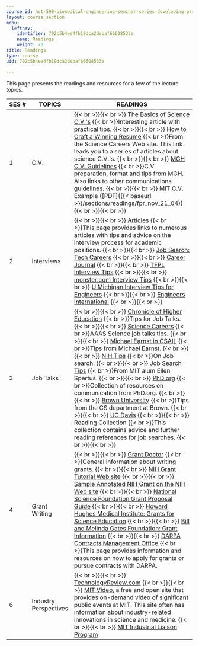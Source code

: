 ```yaml
---
course_id: hst-590-biomedical-engineering-seminar-series-developing-professional-skills-fall-2006
layout: course_section
menu:
  leftnav:
    identifier: 702c5b4ee4fb19dca2debaf66608533e
    name: Readings
    weight: 20
title: Readings
type: course
uid: 702c5b4ee4fb19dca2debaf66608533e

---
```


This page presents the readings and resources for a few of the lecture topics.

| SES # | TOPICS | READINGS |
| --- | --- | --- |
| 1 | C.V. |  {{< br >}}{{< br >}} [The Basics of Science C.V.'s](http://chronicle.com/article/The-Basics-of-Science-CVs/46275/)  {{< br >}}Interesting article with practical tips. {{< br >}}{{< br >}} [How to Craft a Winning Resume](https://www.sciencemag.org/careers/how-craft-winning-r%C3%A9sum%C3%A9)  {{< br >}}From the Science Careers Web site. This link leads you to a series of articles about science C.V.'s. {{< br >}}{{< br >}} [MGH C.V. Guidelines](https://www.massgeneral.org/faculty-development/promotion-cv)  {{< br >}}C.V. preparation, format and tips from MGH. Also links to other communications guidelines. {{< br >}}{{< br >}} MIT C.V. Example ([PDF]({{< baseurl >}}/sections/readings/fpr_nov_21_04)) {{< br >}}{{< br >}}  |
| 2 | Interviews |  {{< br >}}{{< br >}} [Articles](http://www.phds.org/jobs/interviews/)  {{< br >}}This page provides links to numerous articles with tips and advice on the interview process for academic positions. {{< br >}}{{< br >}} [Job Search: Tech Careers](http://jobsearchtech.about.com/od/yourjobsearch/) {{< br >}}{{< br >}} [Career Journal](http://www.careerjournal.com/jobhunting/interviewing/) {{< br >}}{{< br >}} [TFPL Interview Tips](https://www.tfpl.com/blog/2018/08/mastering-interviews-our-top-tips-to-get-offers) {{< br >}}{{< br >}} [monster.com Interview Tips](http://career-advice.monster.com/job-interview/Interview-Preparation/Job-Interview-Pointers-Fogarty/article.aspx) {{< br >}}{{< br >}} [U Michigan Interview Tips for Engineers](http://www.hr.umich.edu/empserv/department/empsel/basiccomp.html) {{< br >}}{{< br >}} [Engineers International](http://www.engineersint.com/) {{< br >}}{{< br >}}  |
| 3 | Job Talks |  {{< br >}}{{< br >}} [Chronicle of Higher Education](http://chronicle.com/article/Giving-a-Job-Talk-in-the-Sc/45375/)  {{< br >}}Tips for Job Talks. {{< br >}}{{< br >}} [Science Careers](https://www.sciencemag.org/careers)  {{< br >}}AAAS Science job talks tips. {{< br >}}{{< br >}} [Michael Earnst in CSAIL](http://homes.cs.washington.edu/~mernst/advice/academic-job.html)  {{< br >}}Tips from Michael Earnst. {{< br >}}{{< br >}} [NIH Tips](http://www.training.nih.gov/careers/careercenter/advice.html)  {{< br >}}On Job search. {{< br >}}{{< br >}} [Job Search Tips](http://people.mills.edu/spertus/job-search/job.html)  {{< br >}}From MIT alum Ellen Spertus. {{< br >}}{{< br >}} [PhD.org](https://www.above.com/marketplace/phd.org)  {{< br >}}Collection of resources on communication from PhD.org. {{< br >}}{{< br >}} [Brown University](http://www.sigmod.org/publications/sigmod-record/0112/career-intro.html)  {{< br >}}Tips from the CS department at Brown. {{< br >}}{{< br >}} [UC Davis](http://www.ucdavis.edu/index.html) {{< br >}}{{< br >}} Reading Collection  {{< br >}}This collection contains advice and further reading references for job searches. {{< br >}}{{< br >}}  |
| 4 | Grant Writing |  {{< br >}}{{< br >}} [Grant Doctor](https://www.sciencemag.org/author/grant-doctor)  {{< br >}}General information about writing grants. {{< br >}}{{< br >}} [NIH Grant Tutorial Web site](http://www.nlm.nih.gov/ep/Tutorial.html) {{< br >}}{{< br >}} [Sample Annotated NIH Grant on the NIH Web site](http://www.niaid.nih.gov/researchfunding/grant/pages/appsamples.aspx) {{< br >}}{{< br >}} [National Science Foundation Grant Proposal Guide](http://www.nsf.gov/pubs/2001/nsf012/toc.html) {{< br >}}{{< br >}} [Howard Hughes Medical Institute: Grants for Science Education](http://www.hhmi.org/grants/) {{< br >}}{{< br >}} [Bill and Melinda Gates Foundation: Grant Information](http://www.gatesfoundation.org/How-We-Work/General-Information/Grant-Opportunities) {{< br >}}{{< br >}} [DARPA Contracts Management Office](https://www.darpa.mil/work-with-us/contract-management)  {{< br >}}This page provides information and resources on how to apply for grants or pursue contracts with DARPA. |
| 6 | Industry Perspectives |  {{< br >}}{{< br >}} [TechnologyReview.com](http://www.technologyreview.com/) {{< br >}}{{< br >}} [MIT Video](http://video.mit.edu), a free and open site that provides on-demand video of significant public events at MIT. This site often has information about industry-related innovations in science and medicine. {{< br >}}{{< br >}} [MIT Industrial Liaison Program](http://ilp.mit.edu/)
